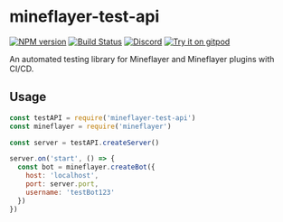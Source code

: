 # mineflayer-test-api
[![NPM version](https://img.shields.io/npm/v/mineflayer-test-api.svg)](http://npmjs.com/package/prismarine-template)
[![Build Status](https://github.com/PrismarineJS/mineflayer-test-api/workflows/CI/badge.svg)](https://github.com/PrismarineJS/mineflayer-test-api/actions?query=workflow%3A%22CI%22)
[![Discord](https://img.shields.io/badge/chat-on%20discord-brightgreen.svg)](https://discord.gg/GsEFRM8)
[![Try it on gitpod](https://img.shields.io/badge/try-on%20gitpod-brightgreen.svg)](https://gitpod.io/#https://github.com/PrismarineJS/mineflayer-test-api)

An automated testing library for Mineflayer and Mineflayer plugins with CI/CD.

## Usage

```js
const testAPI = require('mineflayer-test-api')
const mineflayer = require('mineflayer')

const server = testAPI.createServer()

server.on('start', () => {
  const bot = mineflayer.createBot({
    host: 'localhost',
    port: server.port,
    username: 'testBot123'
  })
})
```
